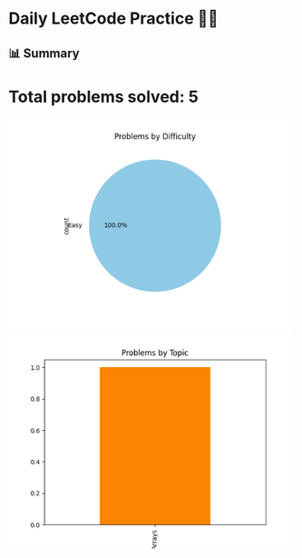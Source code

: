 # Daily LeetCode Practice 🧑‍💻

## 📊 Summary
# Total problems solved: 5

  ![Difficulty Pie](charts/difficulty_pie.png)
  ![Topics Bar](charts/topics_bar.png)
